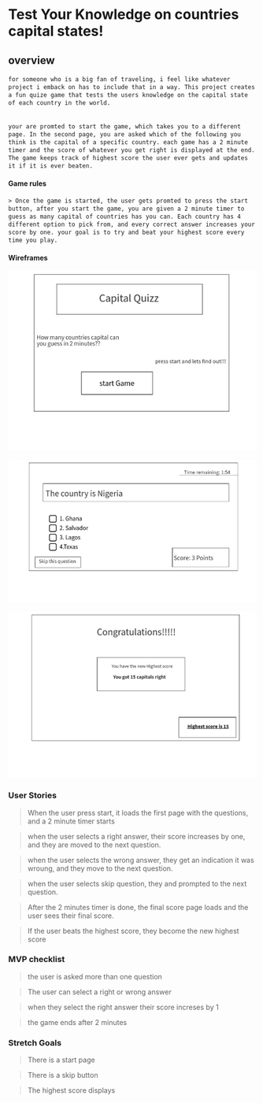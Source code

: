 # Test Your Knowledge on countries capital states!


## overview
    for someone who is a big fan of traveling, i feel like whatever project i emback on has to include that in a way. This project creates a fun quize game that tests the users knowledge on the capital state of each country in the world.


    your are promted to start the game, which takes you to a different page. In the second page, you are asked which of the following you think is the capital of a specific country. each game has a 2 minute timer and the score of whatever you get right is displayed at the end. The game keeps track of highest score the user ever gets and updates it if it is ever beaten.


#### Game rules
    > Once the game is started, the user gets promted to press the start button, after you start the game, you are given a 2 minute timer to guess as many capital of countries has you can. Each country has 4 different option to pick from, and every correct answer increases your score by one. your goal is to try and beat your highest score every time you play.


#### Wireframes

   <!-- ![images](https://wireframepro.mockflow.com/view/M4368f162881fb79dc863cb15d55fe6e61616122268124) -->

   ![repo-images](repo-images/Page_1.png)

   ![repo-images](repo-images/Page_2.png)

   ![repo-images](repo-images/Page_3.png)






### User Stories

> When the user press start, it loads the first page with the questions, and a 2 minute timer starts

> when the user selects a right answer, their score increases by one, and they are moved to the next question.

>when the user selects the wrong answer, they get an indication it was wroung, and they move to the next question.

> when the user selects skip question, they and prompted to the next question.

> After the 2 minutes timer is done, the final score page loads and the user sees their final score.

> If the user beats the highest score, they become the new highest score



### MVP checklist

> the user is asked more than one question 

> The user can select a right or wrong answer

> when they select the right answer their score increses by 1

> the game ends after 2 minutes

### Stretch Goals

> There is a start page 

> There is a skip button

> The highest score displays 
